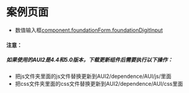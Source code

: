# 案例页面 
 - 数值输入框[component.foundationForm.foundationDigitInput](https://www.awebide.com/testCase/#/digitInput/Demo/Foundation/digitInput?title=%E6%95%B0%E5%80%BC%E8%BE%93%E5%85%A5%E6%A1%86&pageId=digitInput)
 
#### 注意：
##### 如果使用的AUI2是4.4和5.0版本，下载更新组件后需要执行以下操作：
- 把js文件夹里面的js文件替换更新到AUI2/dependence/AUI/js/里面
- 把css文件夹里面的css文件替换更新到AUI2/dependence/AUI/css里面